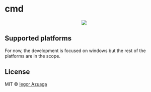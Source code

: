 # cmd
<div style="text-align:center">
  <img src="http://i.imgur.com/1JqvzXp.png">
</div>

## Supported platforms
For now, the development is focused on windows but the rest of the platforms are in the scope.

## License
MIT © [Iegor Azuaga](https://github.com/iiegor)
